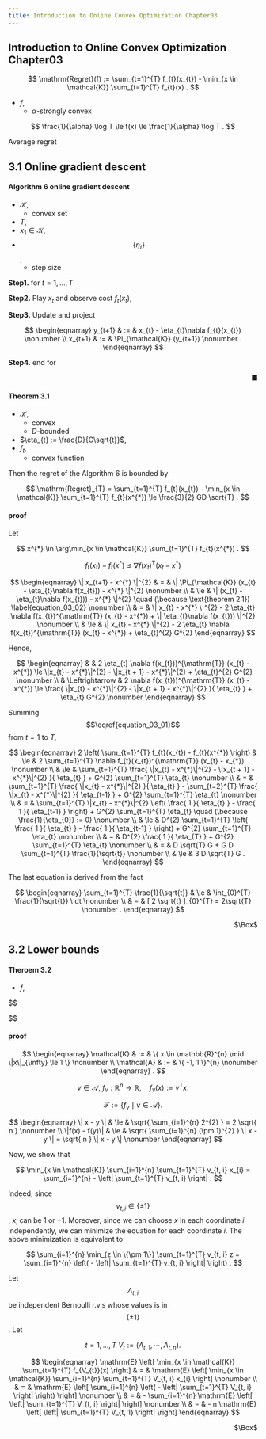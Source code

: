 ```yaml
---
title: Introduction to Online Convex Optimization Chapter03
---
```


## Introduction to Online Convex Optimization Chapter03

$$
    \mathrm{Regret}(f)
    :=
    \sum_{t=1}^{T}
        f_{t}(x_{t})
    -
    \min_{x \in \mathcal{K}}
        \sum_{t=1}^{T}
            f_{t}(x)
    .
$$


* $f$,
    * $\alpha$-strongly convex

$$
    \frac{1}{\alpha}
    \log T
    \le
    f(x)
    \le
    \frac{1}{\alpha}
    \log T
    .
$$

Average regret

## 3.1 Online gradient descent


#### Algorithm 6 online gradient descent
* $\mathcal{K}$,
    * convex set
* $T$,
* $x_{1} \in \mathcal{K}$,
* $$\{\eta_{t}\}$$,
    * step size

**Step1.** for $t=1, \ldots, T$

**Step2.** Play $x_{t}$ and observe cost $f_{t}(x_{t})$,

**Step3.** Update and project

$$
\begin{eqnarray}
    y_{t+1}
    & := &
        x_{t} - \eta_{t}\nabla f_{t}(x_{t})
    \nonumber
    \\
    x_{t+1}
    & := &
        \Pi_{\mathcal{K}}
        (y_{t+1})
    \nonumber
        .
\end{eqnarray}
$$

**Step4.** end for

<div class="end-of-statement" style="text-align: right">■</div>

#### Theorem 3.1
* $\mathcal{K}$,
    * convex
    * $D$-bounded
* $\eta_{t} := \frac{D}{G\sqrt{t}}$,
* $f_{t}$,
    * convex function

Then the regret of the Algorithm 6 is bounded by

$$
    \mathrm{Regret}_{T}
    =
    \sum_{t=1}^{T}
        f_{t}(x_{t})
    -
    \min_{x \in \mathcal{K}}
        \sum_{t=1}^{T}
            f_{t}(x^{*})
    \le
    \frac{3}{2}
    GD
    \sqrt{T}
    .
$$

#### proof
Let

$$
    x^{*}
    \in
    \arg\min_{x \in \mathcal{K}}
        \sum_{t=1}^{T}
            f_{t}(x^{*})
    .
$$

$$
\begin{equation}
    f_{t}(x_{t})
    -
    f_{t}(x^{*})
    \le
    \nabla f(x_{t})^{\mathrm{T}}
    (x_{t} - x^{*})
    \label{equation_03_01}
\end{equation}
$$

$$
\begin{eqnarray}
    \|
        x_{t+1}
        -
        x^{*}
    \|^{2}
    & = &
        \|
            \Pi_{\mathcal{K}}
            (x_{t} - \eta_{t}\nabla f(x_{t}))
            -
            x^{*}
        \|^{2}
    \nonumber
    \\
    & \le &
        \|
            (x_{t} - \eta_{t}\nabla f(x_{t}))
            -
            x^{*}
        \|^{2}
        \quad
        (\because \text{theorem 2.1})
        \label{equation_03_02}
    \nonumber
    \\
    & = &
        \|
            x_{t}
            -
            x^{*}
        \|^{2}
        -
        2
        \eta_{t}
        \nabla f(x_{t})^{\mathrm{T}}
        (x_{t} - x^{*})
        +
        \|
            \eta_{t}\nabla f(x_{t}))
        \|^{2}
    \nonumber
    \\
    & \le &
        \|
            x_{t}
            -
            x^{*}
        \|^{2}
        -
        2
        \eta_{t}
        \nabla f(x_{t})^{\mathrm{T}}
        (x_{t} - x^{*})
        +
        \eta_{t}^{2}
        G^{2}
\end{eqnarray}
$$

Hence,

$$
\begin{eqnarray}
    & &
        2
        \eta_{t}
        \nabla f(x_{t}))^{\mathrm{T}}
        (x_{t} - x^{*})
        \le
        \|x_{t} - x^{*}\|^{2}
        -
        \|x_{t + 1} - x^{*}\|^{2}
        +
        \eta_{t}^{2}
        G^{2}
    \nonumber
    \\
    & \Leftrightarrow &
        2
        \nabla f(x_{t}))^{\mathrm{T}}
        (x_{t} - x^{*})
        \le
        \frac{
            \|x_{t} - x^{*}\|^{2}
            -
            \|x_{t + 1} - x^{*}\|^{2}
        }{
            \eta_{t}
        }
        +
        \eta_{t}
        G^{2}
    \nonumber
\end{eqnarray}
$$

Summing $$\eqref{equation_03_01}$$ from $t=1$ to $T$,

$$
\begin{eqnarray}
    2
    \left(
        \sum_{t=1}^{T}
            f_{t}(x_{t})
        -
        f_{t}(x^{*})
    \right)
    & \le &
        2
        \sum_{t=1}^{T}
            \nabla f_{t}(x_{t})^{\mathrm{T}}
            (x_{t} - x_{*})
    \nonumber
    \\
    & \le &
        \sum_{t=1}^{T}
            \frac{
                \|x_{t} - x^{*}\|^{2}
                -
                \|x_{t + 1} - x^{*}\|^{2}
            }{
                \eta_{t}
            }
        +
        G^{2}
        \sum_{t=1}^{T}
            \eta_{t}
    \nonumber
    \\
    & = &
        \sum_{t=1}^{T}
            \frac{
                \|x_{t} - x^{*}\|^{2}
            }{
                \eta_{t}
            }
        -
        \sum_{t=2}^{T}
            \frac{
                \|x_{t} - x^{*}\|^{2}
            }{
                \eta_{t-1}
            }
        +
        G^{2}
        \sum_{t=1}^{T}
            \eta_{t}
    \nonumber
    \\
    & = &
        \sum_{t=1}^{T}
            \|x_{t} - x^{*}\|^{2}
            \left(
                \frac{
                    1
                }{
                    \eta_{t}
                }
                -
                \frac{
                    1
                }{
                    \eta_{t-1}
                }
            \right)
        +
        G^{2}
        \sum_{t=1}^{T}
            \eta_{t}
        \quad
        (\because \frac{1}{\eta_{0}} := 0)
    \nonumber
    \\
    & \le &
        D^{2}
        \sum_{t=1}^{T}
            \left(
                \frac{
                    1
                }{
                    \eta_{t}
                }
                -
                \frac{
                    1
                }{
                    \eta_{t-1}
                }
            \right)
        +
        G^{2}
        \sum_{t=1}^{T}
            \eta_{t}
    \nonumber
    \\
    & = &
        D^{2}
        \frac{
            1
        }{
            \eta_{T}
        }
        +
        G^{2}
        \sum_{t=1}^{T}
            \eta_{t}
    \nonumber
    \\
    & = &
        D
        \sqrt{T}
        G
        +
        G
        D
        \sum_{t=1}^{T}
            \frac{1}{\sqrt{t}}
    \nonumber
    \\
    & \le &
        3
        D
        \sqrt{T}
        G
    .
\end{eqnarray}
$$

The last equation is derived from the fact

$$
\begin{eqnarray}
    \sum_{t=1}^{T}
        \frac{1}{\sqrt{t}}
    & \le &
        \int_{0}^{T}
            \frac{1}{\sqrt{t}}
        \ dt
    \nonumber
    \\
    & = &
        [
            2
            \sqrt{t}
        ]_{0}^{T}
        =
        2\sqrt{T}
    \nonumber
    .
\end{eqnarray}
$$

<div class="QED" style="text-align: right">$\Box$</div>


## 3.2 Lower bounds

#### Theroem 3.2
* $f$,

$$

$$

#### proof

$$
\begin{eqnarray}
    \mathcal{K}
    & := &
        \{
            x \in \mathbb{R}^{n}
            \mid
            \|x\|_{\infty}
            \le
            1
        \}
    \nonumber
    \\
    \mathcal{A}
    & := &
        \{
            -1, 1
        \}^{n}
    \nonumber
\end{eqnarray}
    .
$$

$$
    v \in \mathcal{A},
    \
    f_{v}: \mathbb{R}^{n} \rightarrow \mathbb{R},
    \quad
    f_{v}(x)
    :=
    v^{\mathrm{T}}
    x
    .
$$

$$
    \mathcal{F}
    :=
    \{
        f_{v}
        \mid
        v \in \mathcal{A}
    \}
    .
$$

$$
\begin{eqnarray}
    \|
        x - y
    \|
    & \le &
        \sqrt{
            \sum_{i=1}^{n}
                2^{2}
        }
        =
        2
        \sqrt{ n }
    \nonumber
    \\
    \|f(x) - f(y)\|
    & \le &
        \sqrt{
            \sum_{i=1}^{n}
                (\pm 1)^{2}
        }
        \|
            x - y
        \|
        =
        \sqrt{ n }
        \|
            x - y
        \|
    \nonumber
\end{eqnarray}
$$

Now, we show that

$$
    \min_{x \in \mathcal{K}}
        \sum_{i=1}^{n}
        \sum_{t=1}^{T}
            v_{t, i}
            x_{i}
    =
    \sum_{i=1}^{n}
        -
        \left|
            \sum_{t=1}^{T}
                v_{t, i}
        \right|
    .
$$

Indeed, since $$v_{t, i} \in \{\pm 1\}$$, $x_{i}$ can be $1$ or $-1$.
Moreover, since we can choose $x$ in each coordinate $i$ independently, we can minimize the equation for each coordinate $i$.
The above minimization is equivalent to

$$
    \sum_{i=1}^{n}
    \min_{z \in \{\pm 1\}}
        \sum_{t=1}^{T}
            v_{t, i}
            z
    =
    \sum_{i=1}^{n}
    \left(
        -
        \left|
            \sum_{t=1}^{T}
                v_{t, i}
        \right|
    \right)
    .
$$

Let $$\Lambda_{t, i}$$ be independent Bernoulli r.v.s whose values is in $$\{\pm 1\}$$.
Let 

$$
    t = 1, \ldots, T
    \
    V_{t}
    :=
    (
        \Lambda_{t, 1},
        \cdots,
        \Lambda_{t, n}
    )
    .
$$

$$
\begin{eqnarray}
    \mathrm{E}
    \left[
        \min_{x \in \mathcal{K}}
            \sum_{t=1}^{T}
                f_{V_{t}}(x)
    \right]
    & = &
        \mathrm{E}
        \left[
            \min_{x \in \mathcal{K}}
                \sum_{i=1}^{n}
                    \sum_{t=1}^{T}
                        V_{t, i}
                        x_{i}
        \right]
    \nonumber
    \\
    & = &
        \mathrm{E}
        \left[
            \sum_{i=1}^{n}
            \left(
                -
                \left|
                    \sum_{t=1}^{T}
                        V_{t, i}
                \right|
            \right)
        \right]
    \nonumber
    \\
    & = &
        -
        \sum_{i=1}^{n}
        \mathrm{E}
        \left[
            \left|
                \sum_{t=1}^{T}
                    V_{t, i}
            \right|
        \right]
    \nonumber
    \\
    & = &
        -
        n
        \mathrm{E}
        \left[
            \left|
                \sum_{t=1}^{T}
                    V_{t, 1}
            \right|
        \right]
\end{eqnarray}
$$

<div class="QED" style="text-align: right">$\Box$</div>
